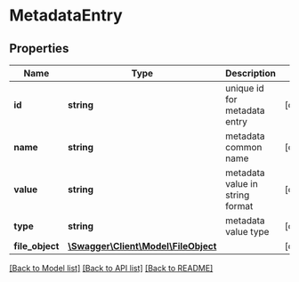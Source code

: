 # MetadataEntry

## Properties
Name | Type | Description | Notes
------------ | ------------- | ------------- | -------------
**id** | **string** | unique id for metadata entry | [optional] 
**name** | **string** | metadata common name | [optional] 
**value** | **string** | metadata value in string format | [optional] 
**type** | **string** | metadata value type | [optional] 
**file_object** | [**\Swagger\Client\Model\FileObject**](FileObject.md) |  | [optional] 

[[Back to Model list]](../README.md#documentation-for-models) [[Back to API list]](../README.md#documentation-for-api-endpoints) [[Back to README]](../README.md)

